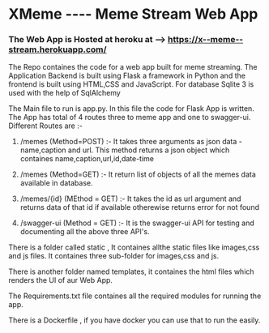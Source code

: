 # XMeme ---- Meme Stream Web App


### The Web App is Hosted at heroku at --> https://x--meme--stream.herokuapp.com/

The Repo containes the code for a web app built for meme streaming. The Application Backend is built using Flask a framework in Python and the frontend is built using HTML,CSS and JavaScript. For database Sqlite 3 is used with the help of SqlAlchemy

The Main file to run is app.py. In this file the code for Flask App is written. The App has total of 4 routes three to meme app and one to swagger-ui. Different Routes are :-

1. /memes (Method=POST) :- It takes three arguments as json data - name,caption and url. This method returns a json object which containes name,caption,url,id,date-time

2. /memes (Method=GET) :- It return list of objects of all the memes data available in database.

3. /memes/{id} (MEthod = GET) :- It takes the id as url argument and returns data of that id if available otherewise returns error for not found

4. /swagger-ui (Method = GET) :- It is the swagger-ui API for testing and documenting all the above three API's.

There is a folder called static , It containes allthe static files like images,css and js files. It containes three sub-folder for images,css and js.

There is another folder named templates, it containes the html files which renders the UI of aur Web App.

The Requirements.txt file containes all the required modules for running the app.

There is a Dockerfile , if you have docker you can use that to run the easily.
